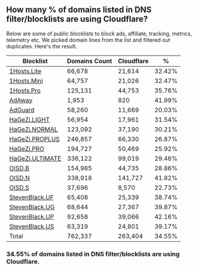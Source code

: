 ## How many % of domains listed in DNS filter/blocklists are using Cloudflare?


Below are some of public blocklists to block ads, affiliate, tracking, metrics, telemetry etc.
We picked domain lines from the list and filtered out duplicates.
Here's the result.


| Blocklist | Domains Count | Cloudflare | % |
| --- | --- | --- | --- |
| [1Hosts.Lite](https://raw.githubusercontent.com/badmojr/1Hosts/master/Lite/hosts.win) | 66,678 | 21,614 | 32.42% |
| [1Hosts.Mini](https://raw.githubusercontent.com/badmojr/1Hosts/master/mini/hosts.win) | 64,757 | 21,026 | 32.47% |
| [1Hosts.Pro](https://raw.githubusercontent.com/badmojr/1Hosts/master/Pro/hosts.win) | 125,131 | 44,753 | 35.76% |
| [AdAway](https://raw.githubusercontent.com/AdAway/adaway.github.io/master/hosts.txt) | 1,953 | 820 | 41.99% |
| [AdGuard](https://adguardteam.github.io/AdGuardSDNSFilter/Filters/filter.txt) | 58,260 | 11,669 | 20.03% |
| [HaGeZi.LIGHT](https://raw.githubusercontent.com/hagezi/dns-blocklists/main/hosts/light.txt) | 56,954 | 17,961 | 31.54% |
| [HaGeZi.NORMAL](https://raw.githubusercontent.com/hagezi/dns-blocklists/main/hosts/multi.txt) | 123,092 | 37,190 | 30.21% |
| [HaGeZi.PROPLUS](https://raw.githubusercontent.com/hagezi/dns-blocklists/main/hosts/pro.plus.txt) | 246,857 | 66,330 | 26.87% |
| [HaGeZi.PRO](https://raw.githubusercontent.com/hagezi/dns-blocklists/main/hosts/pro.txt) | 194,727 | 50,469 | 25.92% |
| [HaGeZi.ULTIMATE](https://raw.githubusercontent.com/hagezi/dns-blocklists/main/hosts/ultimate.txt) | 336,122 | 99,019 | 29.46% |
| [OISD.B](https://big.oisd.nl/dnsmasq) | 154,985 | 44,735 | 28.86% |
| [OISD.N](https://nsfw.oisd.nl/dnsmasq) | 338,918 | 141,727 | 41.82% |
| [OISD.S](https://small.oisd.nl/dnsmasq) | 37,696 | 8,570 | 22.73% |
| [StevenBlack.UF](https://raw.githubusercontent.com/StevenBlack/hosts/master/alternates/fakenews/hosts) | 65,408 | 25,339 | 38.74% |
| [StevenBlack.UG](https://raw.githubusercontent.com/StevenBlack/hosts/master/alternates/gambling/hosts) | 68,644 | 27,367 | 39.87% |
| [StevenBlack.UP](https://raw.githubusercontent.com/StevenBlack/hosts/master/alternates/porn/hosts) | 92,658 | 39,066 | 42.16% |
| [StevenBlack.US](https://raw.githubusercontent.com/StevenBlack/hosts/master/alternates/social/hosts) | 63,319 | 24,801 | 39.17% |
| Total | 762,337 | 263,404 | 34.55% |


### 34.55% of domains listed in DNS filter/blocklists are using Cloudflare.